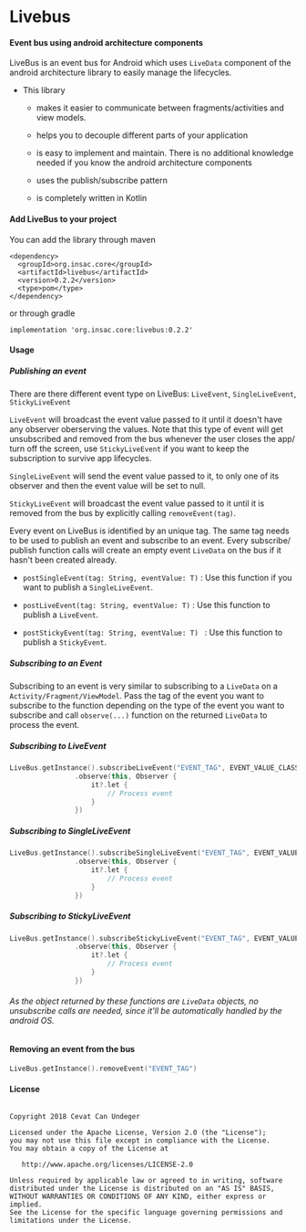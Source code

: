 # Livebus

#### Event bus using android architecture components

LiveBus is an event bus for Android which uses `LiveData` component of the android architecture library to easily manage the lifecycles.

- This library
      
     - makes it easier to communicate between fragments/activities and view models. 
      
     - helps you to decouple different parts of your application
      
     - is easy to implement and maintain. There is no additional knowledge needed if you know the android architecture components
     
     - uses the publish/subscribe pattern
     
     - is completely written in Kotlin
     
     
#### Add LiveBus to your project
You can add the library through maven
```
<dependency>
  <groupId>org.insac.core</groupId>
  <artifactId>livebus</artifactId>
  <version>0.2.2</version>
  <type>pom</type>
</dependency>
``` 
or through gradle

```
implementation 'org.insac.core:livebus:0.2.2'
```

#### Usage

   ##### Publishing an event
   There are there different event type on LiveBus: `LiveEvent`, `SingleLiveEvent`, `StickyLiveEvent`
   
   `LiveEvent` will broadcast the event value passed to it until it doesn't have any observer oberserving the values. Note that this type of event will get unsubscribed and removed from the bus whenever the user closes the app/ turn off the screen, use `StickyLiveEvent` if you want to keep the subscription to survive app lifecycles.
   
   `SingleLiveEvent` will send the event value passed to it, to only one of its observer and then the event value will be set to null.
   
   `StickyLiveEvent` will broadcast the event value passed to it until it is removed from the bus by explicitly calling `removeEvent(tag)`.


Every event on LiveBus is identified by an unique tag. The same tag needs to be used to publish an event and subscribe to an event. Every subscribe/ publish function calls will create an empty event `LiveData` on the bus if it hasn't been created already.

- `postSingleEvent(tag: String, eventValue: T)` : Use this function if you want to publish a `SingleLiveEvent`.

- `postLiveEvent(tag: String, eventValue: T)` : Use this function to publish a `LiveEvent`.

- `postStickyEvent(tag: String, eventValue: T) ` : Use this function to publish a `StickyEvent`.

##### Subscribing to an Event

Subscribing to an event is very similar to subscribing to a `LiveData` on a `Activity/Fragment/ViewModel`. Pass the tag of the event you want to subscribe to the function depending on the type of the event you want to subscribe and call `observe(...)` function on the returned `LiveData` to process the event.

##### Subscribing to LiveEvent

```kotlin
LiveBus.getInstance().subscribeLiveEvent("EVENT_TAG", EVENT_VALUE_CLASS_TYPE)
                .observe(this, Observer {
                    it?.let {
                        // Process event
                    }
                })
```

##### Subscribing to SingleLiveEvent
```kotlin
LiveBus.getInstance().subscribeSingleLiveEvent("EVENT_TAG", EVENT_VALUE_CLASS_TYPE)
                .observe(this, Observer {
                    it?.let {
                        // Process event
                    }
                })
```

##### Subscribing to StickyLiveEvent
```kotlin
LiveBus.getInstance().subscribeStickyLiveEvent("EVENT_TAG", EVENT_VALUE_CLASS_TYPE)
                .observe(this, Observer {
                    it?.let {
                        // Process event
                    }
                })
```

###### As the object returned by these functions are `LiveData` objects, no unsubscribe calls are needed, since it'll be automatically handled by the android OS.


#### Removing an event from the bus
```kotlin
LiveBus.getInstance().removeEvent("EVENT_TAG")
```


#### License
```

Copyright 2018 Cevat Can Undeger

Licensed under the Apache License, Version 2.0 (the "License");
you may not use this file except in compliance with the License.
You may obtain a copy of the License at

   http://www.apache.org/licenses/LICENSE-2.0

Unless required by applicable law or agreed to in writing, software
distributed under the License is distributed on an "AS IS" BASIS,
WITHOUT WARRANTIES OR CONDITIONS OF ANY KIND, either express or implied.
See the License for the specific language governing permissions and
limitations under the License.

```
